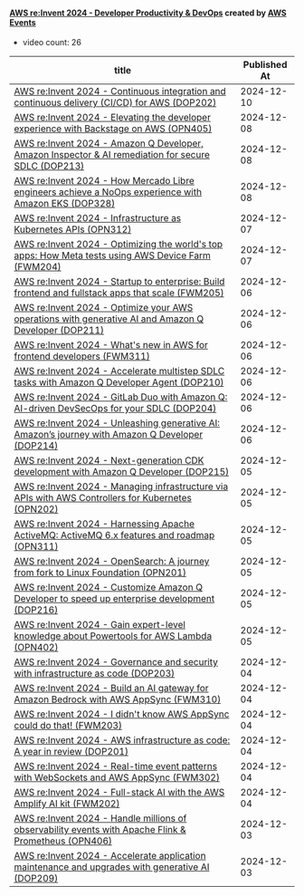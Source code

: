 

#### [AWS re:Invent 2024 - Developer Productivity & DevOps](https://www.youtube.com/playlist?list=PL2yQDdvlhXf9FUBlLQdRg3xPFx8jS0Zvi) created by [AWS Events](https://www.youtube.com/channel/UCdoadna9HFHsxXWhafhNvKw)

* video count: 26 

| title                                                                                                                                               | Published At |
| --------------------------------------------------------------------------------------------------------------------------------------------------- | ------------ |
| [AWS re:Invent 2024 - Continuous integration and continuous delivery (CI/CD) for AWS (DOP202)](https://www.youtube.com/watch?v=SDrW7ORp4r8)         | 2024-12-10   |
| [AWS re:Invent 2024 - Elevating the developer experience with Backstage on AWS (OPN405)](https://www.youtube.com/watch?v=0eGaa7EQkxM)               | 2024-12-08   |
| [AWS re:Invent 2024 - Amazon Q Developer, Amazon Inspector & AI remediation for secure SDLC (DOP213)](https://www.youtube.com/watch?v=D7l-XYH78MI)  | 2024-12-08   |
| [AWS re:Invent 2024 - How Mercado Libre engineers achieve a NoOps experience with Amazon EKS (DOP328)](https://www.youtube.com/watch?v=07yE3Onnqf8) | 2024-12-08   |
| [AWS re:Invent 2024 - Infrastructure as Kubernetes APIs (OPN312)](https://www.youtube.com/watch?v=PDb9nLsjFzY)                                      | 2024-12-07   |
| [AWS re:Invent 2024 - Optimizing the world's top apps: How Meta tests using AWS Device Farm (FWM204)](https://www.youtube.com/watch?v=oOBKnkE8w0Y)  | 2024-12-07   |
| [AWS re:Invent 2024 - Startup to enterprise: Build frontend and fullstack apps that scale (FWM205)](https://www.youtube.com/watch?v=eeNDCzL7O7A)    | 2024-12-06   |
| [AWS re:Invent 2024 - Optimize your AWS operations with generative AI and Amazon Q Developer (DOP211)](https://www.youtube.com/watch?v=TCdBnKK_Tyw) | 2024-12-06   |
| [AWS re:Invent 2024 - What's new in AWS for frontend developers (FWM311)](https://www.youtube.com/watch?v=vHY2fcC0d6M)                              | 2024-12-06   |
| [AWS re:Invent 2024 - Accelerate multistep SDLC tasks with Amazon Q Developer Agent (DOP210)](https://www.youtube.com/watch?v=ovo0A8AqSIc)          | 2024-12-06   |
| [AWS re:Invent 2024 - GitLab Duo with Amazon Q: AI-driven DevSecOps for your SDLC (DOP204)](https://www.youtube.com/watch?v=_tKK5lAufCo)            | 2024-12-06   |
| [AWS re:Invent 2024 - Unleashing generative AI: Amazon’s journey with Amazon Q Developer (DOP214)](https://www.youtube.com/watch?v=XYpkuxprJcw)     | 2024-12-06   |
| [AWS re:Invent 2024 - Next-generation CDK development with Amazon Q Developer  (DOP215)](https://www.youtube.com/watch?v=WEYuvh3YqkI)               | 2024-12-05   |
| [AWS re:Invent 2024 - Managing infrastructure via APIs with AWS Controllers for Kubernetes (OPN202)](https://www.youtube.com/watch?v=lCL_zOUSM-s)   | 2024-12-05   |
| [AWS re:Invent 2024 - Harnessing Apache ActiveMQ: ActiveMQ 6.x features and roadmap (OPN311)](https://www.youtube.com/watch?v=Jwgq7Hs687k)          | 2024-12-05   |
| [AWS re:Invent 2024 - OpenSearch: A journey from fork to Linux Foundation (OPN201)](https://www.youtube.com/watch?v=w0KfmeiXIvE)                    | 2024-12-05   |
| [AWS re:Invent 2024 - Customize Amazon Q Developer to speed up enterprise development (DOP216)](https://www.youtube.com/watch?v=58z3wYz6N2w)        | 2024-12-05   |
| [AWS re:Invent 2024 - Gain expert-level knowledge about Powertools for AWS Lambda (OPN402)](https://www.youtube.com/watch?v=kxJTq8FTkDA)            | 2024-12-05   |
| [AWS re:Invent 2024 - Governance and security with infrastructure as code (DOP203)](https://www.youtube.com/watch?v=C7FiyyeSdSA)                    | 2024-12-04   |
| [AWS re:Invent 2024 - Build an AI gateway for Amazon Bedrock with AWS AppSync (FWM310)](https://www.youtube.com/watch?v=iW7OWwct-Ww)                | 2024-12-04   |
| [AWS re:Invent 2024 - I didn't know AWS AppSync could do that! (FWM203)](https://www.youtube.com/watch?v=eBbfuwb_bzY)                               | 2024-12-04   |
| [AWS re:Invent 2024 - AWS infrastructure as code: A year in review (DOP201)](https://www.youtube.com/watch?v=XpsonmjdIfA)                           | 2024-12-04   |
| [AWS re:Invent 2024 - Real-time event patterns with WebSockets and AWS AppSync (FWM302)](https://www.youtube.com/watch?v=mc27pPLDFAw)               | 2024-12-04   |
| [AWS re:Invent 2024 - Full-stack AI with the AWS Amplify AI kit (FWM202)](https://www.youtube.com/watch?v=IP2-saNpYsQ)                              | 2024-12-04   |
| [AWS re:Invent 2024 - Handle millions of observability events with Apache Flink & Prometheus (OPN406)](https://www.youtube.com/watch?v=trhsC9tcGU4) | 2024-12-03   |
| [AWS re:Invent 2024 - Accelerate application maintenance and upgrades with generative AI (DOP209)](https://www.youtube.com/watch?v=iQ_8YtgLAtI)     | 2024-12-03   |